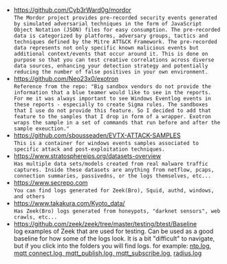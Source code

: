 * https://github.com/Cyb3rWard0g/mordor  
`The Mordor project provides pre-recorded security events generated by simulated adversarial techniques in the form of JavaScript Object Notation (JSON) files for easy consumption. The pre-recorded data is categorized by platforms, adversary groups, tactics and techniques defined by the Mitre ATT&CK Framework. The pre-recorded data represents not only specific known malicious events but additional context/events that occur around it. This is done on purpose so that you can test creative correlations across diverse data sources, enhancing your detection strategy and potentially reducing the number of false positives in your own environment.`
* https://github.com/Neo23x0/exotron  
`
Reference from the repo: "Big sandbox vendors do not provide the information that a blue teamer would like to see in the reports. For me it was always important to see Windows Eventlog events in these reports - especially to create Sigma rules. The sandboxes that I use do not provide this feature. So I decided to add that feature to the samples that I drop in form of a wrapper.
Exotron wraps the sample in a set of commands that run before and after the sample exeuction."
`
* https://github.com/sbousseaden/EVTX-ATTACK-SAMPLES  
`This is a container for windows events samples associated to specific attack and post-exploitation techniques.`
* https://www.stratosphereips.org/datasets-overview  
`Has multiple data sets/models created from real malware traffic captures. Inside these datasets are anything from netflow, pcaps, connection summaries, passivedns, or the logs themselves, etc...`
* https://www.secrepo.com  
`You can find logs generated for Zeek(Bro), Squid, authd, windows, and others`
* https://www.takakura.com/Kyoto_data/  
`Has Zeek(Bro) logs generated from honeypots, "darknet sensors", web crawls, etc...`
* https://github.com/zeek/zeek/tree/master/testing/btest/Baseline  
log examples of Zeek that are used for testing. Can be used as a good baseline for how some of the logs look. It is a bit "difficult" to navigate, but if you click into the folders you will find logs.
for example: [ntp.log](https://github.com/zeek/zeek/tree/master/testing/btest/Baseline/scripts.base.protocols.ntp.ntp),  [mqtt connect.log, mqtt_publish.log, mqtt_subscribe.log](https://github.com/zeek/zeek/tree/master/testing/btest/Baseline/scripts.base.protocols.mqtt.mqtt), [radius.log](https://github.com/zeek/zeek/tree/master/testing/btest/Baseline/scripts.base.protocols.radius.auth)  